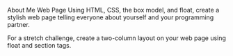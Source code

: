 About Me Web Page
Using HTML, CSS, the box model, and float, create a stylish web page telling everyone about yourself and your programming partner.

For a stretch challenge, create a two-column layout on your web page using float and section tags.
